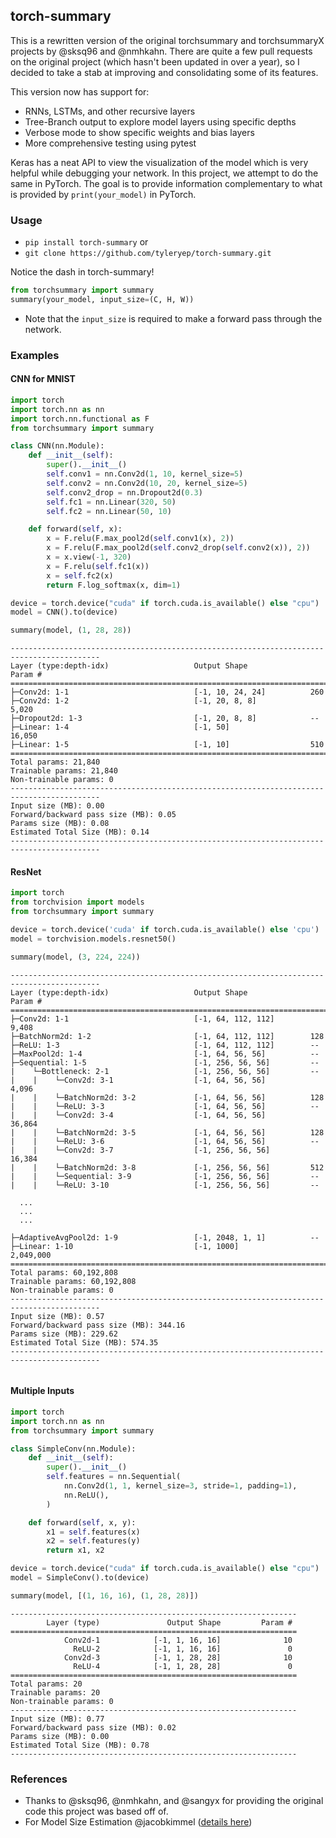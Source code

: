 ## torch-summary

This is a rewritten version of the original torchsummary and torchsummaryX projects by @sksq96 and @nmhkahn.
There are quite a few pull requests on the original project (which hasn't been updated in over a year), so I decided to take a stab at improving and consolidating some of its features.

This version now has support for:
- RNNs, LSTMs, and other recursive layers
- Tree-Branch output to explore model layers using specific depths
- Verbose mode to show specific weights and bias layers
- More comprehensive testing using pytest

Keras has a neat API to view the visualization of the model which is very helpful while debugging your network. In this project, we attempt to do the same in PyTorch. The goal is to provide information complementary to what is provided by `print(your_model)` in PyTorch.

### Usage

- `pip install torch-summary`
or
- `git clone https://github.com/tyleryep/torch-summary.git`

Notice the dash in torch-summary!

```python
from torchsummary import summary
summary(your_model, input_size=(C, H, W))
```

- Note that the `input_size` is required to make a forward pass through the network.

### Examples

#### CNN for MNIST

```python
import torch
import torch.nn as nn
import torch.nn.functional as F
from torchsummary import summary

class CNN(nn.Module):
    def __init__(self):
        super().__init__()
        self.conv1 = nn.Conv2d(1, 10, kernel_size=5)
        self.conv2 = nn.Conv2d(10, 20, kernel_size=5)
        self.conv2_drop = nn.Dropout2d(0.3)
        self.fc1 = nn.Linear(320, 50)
        self.fc2 = nn.Linear(50, 10)

    def forward(self, x):
        x = F.relu(F.max_pool2d(self.conv1(x), 2))
        x = F.relu(F.max_pool2d(self.conv2_drop(self.conv2(x)), 2))
        x = x.view(-1, 320)
        x = F.relu(self.fc1(x))
        x = self.fc2(x)
        return F.log_softmax(x, dim=1)

device = torch.device("cuda" if torch.cuda.is_available() else "cpu")
model = CNN().to(device)

summary(model, (1, 28, 28))
```


```
------------------------------------------------------------------------------------------
Layer (type:depth-idx)                   Output Shape              Param #
==========================================================================================
├─Conv2d: 1-1                            [-1, 10, 24, 24]          260
├─Conv2d: 1-2                            [-1, 20, 8, 8]            5,020
├─Dropout2d: 1-3                         [-1, 20, 8, 8]            --
├─Linear: 1-4                            [-1, 50]                  16,050
├─Linear: 1-5                            [-1, 10]                  510
==========================================================================================
Total params: 21,840
Trainable params: 21,840
Non-trainable params: 0
------------------------------------------------------------------------------------------
Input size (MB): 0.00
Forward/backward pass size (MB): 0.05
Params size (MB): 0.08
Estimated Total Size (MB): 0.14
------------------------------------------------------------------------------------------
```


#### ResNet

```python
import torch
from torchvision import models
from torchsummary import summary

device = torch.device('cuda' if torch.cuda.is_available() else 'cpu')
model = torchvision.models.resnet50()

summary(model, (3, 224, 224))
```


```
------------------------------------------------------------------------------------------
Layer (type:depth-idx)                   Output Shape              Param #
==========================================================================================
├─Conv2d: 1-1                            [-1, 64, 112, 112]        9,408
├─BatchNorm2d: 1-2                       [-1, 64, 112, 112]        128
├─ReLU: 1-3                              [-1, 64, 112, 112]        --
├─MaxPool2d: 1-4                         [-1, 64, 56, 56]          --
├─Sequential: 1-5                        [-1, 256, 56, 56]         --
|    └─Bottleneck: 2-1                   [-1, 256, 56, 56]         --
|    |    └─Conv2d: 3-1                  [-1, 64, 56, 56]          4,096
|    |    └─BatchNorm2d: 3-2             [-1, 64, 56, 56]          128
|    |    └─ReLU: 3-3                    [-1, 64, 56, 56]          --
|    |    └─Conv2d: 3-4                  [-1, 64, 56, 56]          36,864
|    |    └─BatchNorm2d: 3-5             [-1, 64, 56, 56]          128
|    |    └─ReLU: 3-6                    [-1, 64, 56, 56]          --
|    |    └─Conv2d: 3-7                  [-1, 256, 56, 56]         16,384
|    |    └─BatchNorm2d: 3-8             [-1, 256, 56, 56]         512
|    |    └─Sequential: 3-9              [-1, 256, 56, 56]         --
|    |    └─ReLU: 3-10                   [-1, 256, 56, 56]         --

  ...
  ...
  ...

├─AdaptiveAvgPool2d: 1-9                 [-1, 2048, 1, 1]          --
├─Linear: 1-10                           [-1, 1000]                2,049,000
==========================================================================================
Total params: 60,192,808
Trainable params: 60,192,808
Non-trainable params: 0
------------------------------------------------------------------------------------------
Input size (MB): 0.57
Forward/backward pass size (MB): 344.16
Params size (MB): 229.62
Estimated Total Size (MB): 574.35
------------------------------------------------------------------------------------------


```


#### Multiple Inputs


```python
import torch
import torch.nn as nn
from torchsummary import summary

class SimpleConv(nn.Module):
    def __init__(self):
        super().__init__()
        self.features = nn.Sequential(
            nn.Conv2d(1, 1, kernel_size=3, stride=1, padding=1),
            nn.ReLU(),
        )

    def forward(self, x, y):
        x1 = self.features(x)
        x2 = self.features(y)
        return x1, x2

device = torch.device("cuda" if torch.cuda.is_available() else "cpu")
model = SimpleConv().to(device)

summary(model, [(1, 16, 16), (1, 28, 28)])
```


```
----------------------------------------------------------------
        Layer (type)               Output Shape         Param #
================================================================
            Conv2d-1            [-1, 1, 16, 16]              10
              ReLU-2            [-1, 1, 16, 16]               0
            Conv2d-3            [-1, 1, 28, 28]              10
              ReLU-4            [-1, 1, 28, 28]               0
================================================================
Total params: 20
Trainable params: 20
Non-trainable params: 0
----------------------------------------------------------------
Input size (MB): 0.77
Forward/backward pass size (MB): 0.02
Params size (MB): 0.00
Estimated Total Size (MB): 0.78
----------------------------------------------------------------
```

### References
- Thanks to @sksq96, @nmhkahn, and @sangyx for providing the original code this project was based off of.
- For Model Size Estimation @jacobkimmel ([details here](https://github.com/sksq96/pytorch-summary/pull/21))
